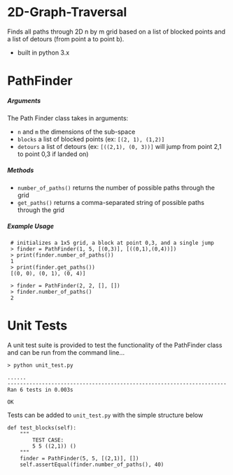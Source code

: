 # 2D-Graph-Traversal

Finds all paths through 2D n by m grid based on a list of blocked points and a list of detours (from point a to point b).
* built in python 3.x

# PathFinder

##### Arguments
The Path Finder class takes in arguments:
* `n` and `m` the dimensions of the sub-space
* `blocks` a list of blocked points (ex: `[(2, 1), (1,2)]`
* `detours` a list of detours (ex: `[((2,1), (0, 3))]` will jump from point 2,1 to point 0,3 if landed on)

##### Methods
* `number_of_paths()` returns the number of possible paths through the grid
* `get_paths()` returns a comma-separated string of possible paths through the grid

##### Example Usage

     # initializes a 1x5 grid, a block at point 0,3, and a single jump
     > finder = PathFinder(1, 5, [(0,3)], [((0,1),(0,4))])
     > print(finder.number_of_paths())
     1
     > print(finder.get_paths())
     [(0, 0), (0, 1), (0, 4)]
     
     > finder = PathFinder(2, 2, [], [])
     > finder.number_of_paths()
     2

# Unit Tests

A unit test suite is provided to test the functionality of the PathFinder class and can be run from the command line...

    > python unit_test.py
    
    ......
    ----------------------------------------------------------------------
    Ran 6 tests in 0.003s

    OK

Tests can be added to `unit_test.py` with the simple structure below

    def test_blocks(self):
        """
            TEST CASE:
            5 5 ((2,1)) ()
        """
        finder = PathFinder(5, 5, [(2,1)], [])
        self.assertEqual(finder.number_of_paths(), 40)


